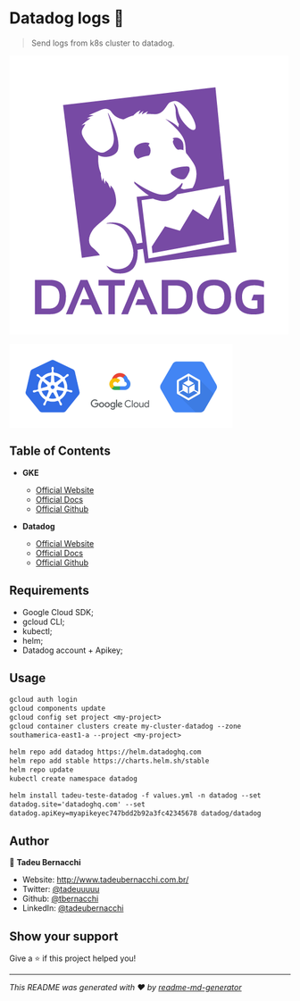<h1 align="">Datadog logs 👋</h1>
<p>
</p>

> Send logs from k8s cluster to datadog.

![Datadog](/.github/assets/img/datadog-logo.png)

<div align=>
	<img align="center" width="400px" src=/.github/assets/img/gke-logo.png>
</div>

## Table of Contents

* **GKE**  
  * [Official Website](https://cloud.google.com/kubernetes-engine)
  * [Official Docs](https://cloud.google.com/kubernetes-engine/docs/quickstart)
  * [Official Github](https://github.com/GoogleCloudPlatform/kubernetes-engine-samples)

* **Datadog**  
  * [Official Website](https://www.datadoghq.com/)
  * [Official Docs](https://docs.datadoghq.com/)
  * [Official Github](https://github.com/DataDog)

## Requirements
* Google Cloud SDK;
* gcloud CLI;  
* kubectl;  
* helm;
* Datadog account + Apikey;

## Usage

```
gcloud auth login
gcloud components update
gcloud config set project <my-project>
gcloud container clusters create my-cluster-datadog --zone southamerica-east1-a --project <my-project>
```

```
helm repo add datadog https://helm.datadoghq.com
helm repo add stable https://charts.helm.sh/stable
helm repo update
kubectl create namespace datadog
```

```
helm install tadeu-teste-datadog -f values.yml -n datadog --set datadog.site='datadoghq.com' --set datadog.apiKey=myapikeyec747bdd2b92a3fc42345678 datadog/datadog
```

## Author

👤 **Tadeu Bernacchi**

* Website: http://www.tadeubernacchi.com.br/
* Twitter: [@tadeuuuuu](https://twitter.com/tadeuuuuu)
* Github: [@tbernacchi](https://github.com/tbernacchi)
* LinkedIn: [@tadeubernacchi](https://linkedin.com/in/tadeubernacchi)

## Show your support

Give a ⭐️ if this project helped you!

***
_This README was generated with ❤️ by [readme-md-generator](https://github.com/kefranabg/readme-md-generator)_
